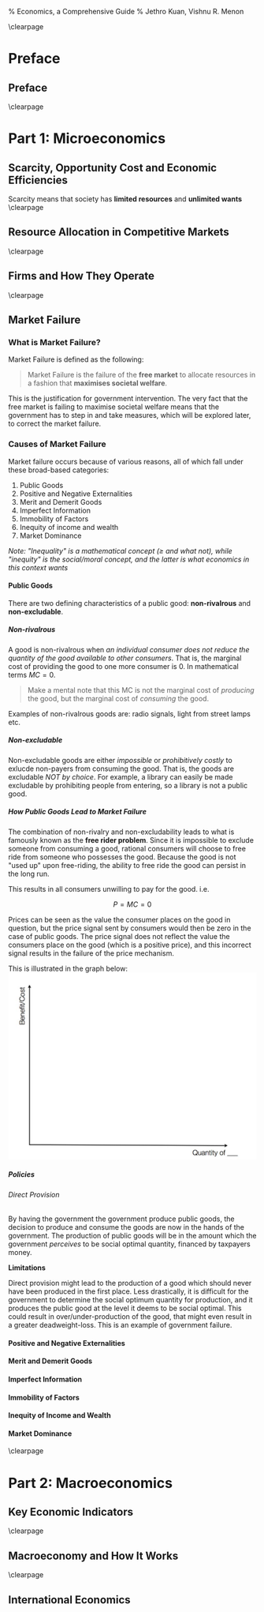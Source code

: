 % Economics, a Comprehensive Guide
% Jethro Kuan, Vishnu R. Menon

\clearpage

# Preface
## Preface
\clearpage

# Part 1: Microeconomics

## Scarcity, Opportunity Cost and Economic Efficiencies
Scarcity means that society has __limited resources__ and __unlimited wants__
\clearpage

## Resource Allocation in Competitive Markets

\clearpage

## Firms and How They Operate
\clearpage

## Market Failure

### What is Market Failure?
Market Failure is defined as the following:

> Market Failure is the failure of the __free market__ to allocate resources in a fashion that __maximises societal welfare__.

This is the justification for government intervention. The very fact that the free market is failing to maximise societal welfare means that the government has to step in and take measures, which will be explored later, to correct the market failure.

### Causes of Market Failure
Market failure occurs because of various reasons, all of which fall under these broad-based categories:

1. Public Goods
2. Positive and Negative Externalities
3. Merit and Demerit Goods
4. Imperfect Information
5. Immobility of Factors
6. Inequity of income and wealth
7. Market Dominance

_Note: "Inequality" is a mathematical concept ($\geq$ and what not), while "inequity" is the social/moral concept, and the latter is what economics in this context wants_

#### Public Goods
There are two defining characteristics of a public good: __non-rivalrous__ and __non-excludable__.

##### Non-rivalrous
A good is non-rivalrous when _an individual consumer does not reduce the quantity of the good available to other consumers_. That is, the marginal cost of providing the good to one more consumer is 0. In mathematical terms $MC=0$.

> Make a mental note that this MC is not the marginal cost of _producing_ the good, but the marginal cost of _consuming_ the good.

Examples of non-rivalrous goods are: radio signals, light from street lamps etc.

##### Non-excludable
Non-excludable goods are either _impossible_ or _prohibitively costly_ to exlucde non-payers from consuming the good. That is, the goods are excludable _NOT by choice_. For example, a library can easily be made excludable by prohibiting people from entering, so a library is not a public good.

##### How Public Goods Lead to Market Failure
The combination of non-rivalry and non-excludability leads to what is famously known as the __free rider problem__. Since it is impossible to exclude someone from consuming a good, rational consumers will choose to free ride from someone who possesses the good. Because the good is not "used up" upon free-riding, the ability to free ride the good can persist in the long run.

This results in all consumers unwilling to pay for the good. i.e. 

$$P=MC=0$$

Prices can be seen as the value the consumer places on the good in question, but the price signal sent by consumers would then be zero in the case of public goods. The price signal does not reflect the value the consumers place on the good (which is a positive price), and this incorrect signal results in the failure of the price mechanism.

This is illustrated in the graph below:
![Public Goods](images/pb.jpg)

##### Policies

###### Direct Provision

By having the government the government produce public goods, the decision to produce and consume the goods are now in the hands of the government. The production of public goods will be in the amount which the government _perceives_ to be social optimal quantity, financed by taxpayers money.

__Limitations__

Direct provision might lead to the production of a good which should never have been produced in the first place. Less drastically, it is difficult for the government to determine the social optimum quantity for production, and it produces the public good at the level it deems to be social optimal. This could result in over/under-production of the good, that might even result in a greater deadweight-loss. This is an example of government failure.

#### Positive and Negative Externalities

#### Merit and Demerit Goods

#### Imperfect Information

#### Immobility of Factors

#### Inequity of Income and Wealth

#### Market Dominance
\clearpage

# Part 2: Macroeconomics

## Key Economic Indicators
\clearpage

## Macroeconomy and How It Works
\clearpage

## International Economics
